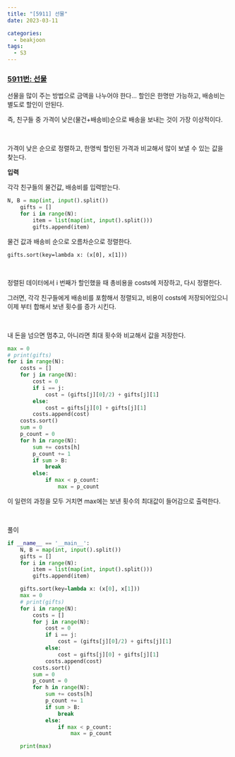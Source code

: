 ```yaml
---
title: "[5911] 선물"
date: 2023-03-11

categories:
  - beakjoon
tags:
  - S3
---
```


### [5911번: 선물](https://www.acmicpc.net/problem/5911)


선물을 많이 주는 방법으로 금액을 나누어야 한다...
할인은 한명만 가능하고, 배송비는 별도로 할인이 안된다.

즉, 친구들 중 가격이 낮은(물건+배송비)순으로 배송을 보내는 것이 가장 이상적이다.

<br>

가격이 낮은 순으로 정렬하고, 한명씩 할인된 가격과 비교해서 많이 보낼 수 있는 값을 찾는다.
    
**입력**

각각 친구들의 물건값, 배송비를 입력받는다.
```python
N, B = map(int, input().split())
    gifts = []
    for i in range(N):
        item = list(map(int, input().split()))
        gifts.append(item)
```
물건 값과 배송비 순으로 오름차순으로 정렬한다.

`gifts.sort(key=lambda x: (x[0], x[1]))`

<br>

정렬된 데이터에서 i 번째가 할인했을 때 총비용을 costs에 저장하고, 다시 정렬한다.

그러면, 각각 친구들에게 배송비를 포함해서 정렬되고,
비용이 costs에 저장되어있으니 이제 부터 합해서 보낸 횟수를 증가 시킨다.

<br>

내 돈을 넘으면 멈추고, 아니라면 최대 횟수와 비교해서 값을 저장한다.
```python
max = 0
# print(gifts)
for i in range(N):
    costs = []
    for j in range(N):
        cost = 0
        if i == j:
            cost = (gifts[j][0]/2) + gifts[j][1]
        else:
            cost = gifts[j][0] + gifts[j][1]
        costs.append(cost)
    costs.sort()
    sum = 0
    p_count = 0
    for h in range(N):
        sum += costs[h]
        p_count += 1
        if sum > B:
            break
        else:
            if max < p_count:
                max = p_count
```
이 일련의 과정을 모두 거치면 max에는 보낸 횟수의 최대값이 들어감으로
출력한다.

<br>
  
풀이
    
```python
if __name__ == '__main__':
    N, B = map(int, input().split())
    gifts = []
    for i in range(N):
        item = list(map(int, input().split()))
        gifts.append(item)

    gifts.sort(key=lambda x: (x[0], x[1]))
    max = 0
    # print(gifts)
    for i in range(N):
        costs = []
        for j in range(N):
            cost = 0
            if i == j:
                cost = (gifts[j][0]/2) + gifts[j][1]
            else:
                cost = gifts[j][0] + gifts[j][1]
            costs.append(cost)
        costs.sort()
        sum = 0
        p_count = 0
        for h in range(N):
            sum += costs[h]
            p_count += 1
            if sum > B:
                break
            else:
                if max < p_count:
                    max = p_count

    print(max)
```
